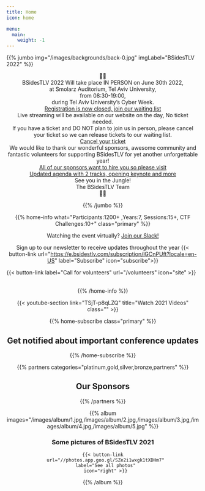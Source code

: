```yaml
---
title: Home
icon: home

menu:
  main:
    weight: -1
---
```


{{% jumbo img="/images/backgrounds/back-0.jpg" imgLabel="BSidesTLV 2022" %}}

<center> 🌴🐯 
<center> 
<center> BSidesTLV 2022 Will take place IN PERSON on June 30th 2022,
<center> at Smolarz Auditorium, Tel Aviv University,
<center> from 08:30-19:00,
<center> during Tel Aviv University’s Cyber Week.
<center> 
<center> <a href="https://bsidestlv.com/register/">Registration is now closed, join our waiting list</a>
<center> Live streaming will be available on our website on the day, No ticket needed.  
<center> If you have a ticket and DO NOT plan to join us in person, please cancel your ticket so we can release tickets to our waiting list.
<center> <a href="https://tickets.bsidestlv.com/bsidestlv/bsidestlv/">Cancel your ticket</a>
<center> 
<center> We would like to thank our wonderful sponsors, awesome community and fantastic volunteers for supporting BSidesTLV for yet another unforgettable year!
<center> <a href="https://bsidestlv.com/sponsors/">All of our sponsors want to hire you so please visit</a>
<center> <a href="https://bsidestlv.com/agenda/">Updated agenda with 2 tracks, opening keynote and more</a>
<center> 
<center> See you in the Jungle!
<center> The BSidesTLV Team
<center> 🌴🦁


{{% /jumbo %}}

{{% home-info what="Participants:1200+ ,Years:7, Sessions:15+, CTF Challenges:10+" class="primary" %}}


Watching the event virtually? [Join our Slack!](https://slack.bsidstlv.com)

Sign up to our newsletter to receive updates throughout the year
{{< button-link url="https://e.bsidestlv.com/subscription/lGCnPUft?locale=en-US" label="Subscribe" icon="subscribe">}}

<!--{{< button-link label="Register Here!" url="/register" icon="external" >}} -->
<!-- {{< button-link label="Call for speakers" url="https://cfp.bsidestlv.com" icon="cfp" >}} -->
<!--{{< button-link label="Call for sponsors" url="/sponsors" icon="alert" >}} -->
{{< button-link label="Call for volunteers" url="/volunteers" icon="site" >}}
&nbsp;
&nbsp;

{{% /home-info %}}

{{< youtube-section link="TSjT-p8qLZQ" title="Watch 2021 Videos" class="" >}}

{{% home-subscribe  class="primary" %}}

## Get notified about important conference updates

{{% /home-subscribe %}}

{{% partners categories="platinum,gold,silver,bronze,partners" %}}

## Our Sponsors

{{% /partners %}}

{{% album images="/images/album/1.jpg,/images/album/2.jpg,/images/album/3.jpg,/images/album/4.jpg,/images/album/5.jpg" %}}

### Some pictures of **BSidesTLV 2021**

    {{< button-link
      url="//photos.app.goo.gl/SZe2i1wxgk1tXDHm7"
      label="See all photos"
      icon="right" >}}

{{% /album  %}}
